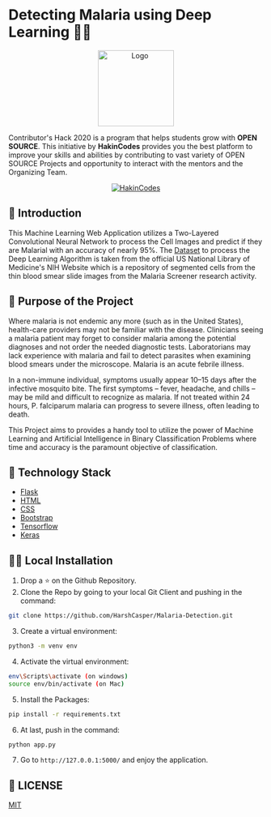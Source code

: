 # Detecting Malaria using Deep Learning 🦟🦠

<p align="center">
  <a href="https://github.com/HarshCasper/Malaria-Detection">
    <img src="https://pngimage.net/wp-content/uploads/2018/06/malaria-in-png-1.png" alt="Logo" width="150" height="150">
  </a>
  
Contributor's Hack 2020 is a program that helps students grow with **OPEN SOURCE**. This initiative by **HakinCodes** provides you the best platform to improve your skills and abilities by contributing to vast variety of OPEN SOURCE Projects and opportunity to interact with the mentors and the Organizing Team.

<p align="center">
  <a href="https://hakincodes.tech/">
    <img src="https://user-images.githubusercontent.com/54139847/87952512-882a5600-cac7-11ea-939d-8304a641d8a9.png" alt="HakinCodes">
  </a>
</p>

## 📌 Introduction

This Machine Learning Web Application utilizes a Two-Layered Convolutional
Neural Network to process the Cell Images and predict if they are Malarial with
an accuracy of nearly 95%. The
[Dataset](https://www.dropbox.com/s/f20w7sqvxvl0p68/malaria-dataset.zip) to
process the Deep Learning Algorithm is taken from the official US National
Library of Medicine's NIH Website which is a repository of segmented cells from
the thin blood smear slide images from the Malaria Screener research activity.

## 🎯 Purpose of the Project

Where malaria is not endemic any more (such as in the United States),
health-care providers may not be familiar with the disease. Clinicians seeing a
malaria patient may forget to consider malaria among the potential diagnoses and
not order the needed diagnostic tests. Laboratorians may lack experience with
malaria and fail to detect parasites when examining blood smears under the
microscope. Malaria is an acute febrile illness.

In a non-immune individual, symptoms usually appear 10–15 days after the
infective mosquito bite. The first symptoms – fever, headache, and chills – may
be mild and difficult to recognize as malaria. If not treated within 24 hours,
P. falciparum malaria can progress to severe illness, often leading to death.

This Project aims to provides a handy tool to utilize the power of Machine
Learning and Artificial Intelligence in Binary Classification Problems where
time and accuracy is the paramount objective of classification.

## 🏁 Technology Stack

- [Flask](https://github.com/pallets/flask)
- [HTML](https://www.w3.org/TR/html52/)
- [CSS](https://developer.mozilla.org/en-US/docs/Web/CSS)
- [Bootstrap](https://getbootstrap.com/)
- [Tensorflow](https://www.tensorflow.org/)
- [Keras](http://keras.io/)

## 🏃‍♂️ Local Installation

1. Drop a ⭐ on the Github Repository.
2. Clone the Repo by going to your local Git Client and pushing in the command:

```sh
git clone https://github.com/HarshCasper/Malaria-Detection.git
```

3. Create a virtual environment:

```sh
python3 -m venv env
```

4. Activate the virtual environment:

```sh
env\Scripts\activate (on windows)
source env/bin/activate (on Mac)
```

5. Install the Packages:

```sh
pip install -r requirements.txt
```

6. At last, push in the command:

```sh
python app.py
```

7. Go to `http://127.0.0.1:5000/` and enjoy the application.

## 📜 LICENSE

[MIT](https://github.com/HakinCodes/Malaria-Detection/blob/master/LICENSE)
